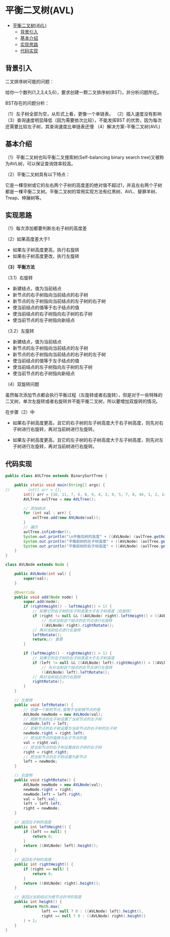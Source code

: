 # 平衡二叉树(AVL)

- [平衡二叉树(AVL)](#平衡二叉树avl)
  - [背景引入](#背景引入)
  - [基本介绍](#基本介绍)
  - [实现思路](#实现思路)
  - [代码实现](#代码实现)

## 背景引入

二叉排序树可能的问题：

给你一个数列{1,2,3,4,5,6}，要求创建一颗二叉排序树(BST)，并分析问题所在。

BST存在的问题分析：

（1）左子树全部为空，从形式上看，更像一个单链表。
（2）插入速度没有影响
（3）查询速度明显降低（因为需要依次比较），不能发挥BST
的优势，因为每次还需要比较左子树，其查询速度比单链表还慢
（4）解决方案-平衡二叉树(AVL)

## 基本介绍

（1）平衡二叉树也叫平衡二叉搜索树(Self-balancing binary search tree)又被称为AVL树，可以保证查询效率较高。

（2）平衡二叉树具有以下特点：

它是一棵空树或它的左右两个子树的高度差的绝对值不超过1，并且左右两个子树都是一棵平衡二叉树。平衡二叉树的常用实现方法有红黑树、AVL、替罪羊树、Treap、伸展树等。

## 实现思路

（1）每次添加都要判断左右子树的高度差

（2）如果高度差大于1

- 如果左子树高度更高，执行右旋转
- 如果右子树高度更改，执行左旋转

**（3）平衡方法**

（3.1）右旋转

- 新建结点，值为当前结点
- 新节点的右子树指向当前结点的右子树
- 新节点的左子树指向当前结点的左子树的右子树
- 使当前结点的值等于右子结点的值
- 使当前结点的右子树指向右子树的右子树
- 使当前节点的左子树指向新结点

（3.2）左旋转

- 新建结点，值为当前结点
- 新节点的左子树指向当前结点的左子树
- 新节点的右子树指向当前结点的右子树的左子树
- 使当前结点的值等于左子结点的值
- 使当前结点的左子树指向左子树的左子树
- 使当前节点的右子树指向新结点

（4）双旋转问题

虽然每次添加节点都会执行平衡过程（左旋转或者右旋转），但是对于一些特殊的二叉树，单次左旋转或者右旋转并不能平衡二叉树，所以要增加双旋转的情况。

在步骤（2）中

- 如果右子树高度更高，且它的右子树的左子树高度大于右子树高度，则先对右子树进行右旋转，再对当前树进行左旋转。

- 如果左子树高度更高，且它的左子树的右子树高度大于左子树高度，则先对左子树进行左旋转，再对当前树进行右旋转。

## 代码实现

```java
public class AVLTree extends BinarySortTree {

    public static void main(String[] args) {
//        int[] arr = {};
        int[] arr = {10, 11, 7, 6, 8, 9, 4, 3, 6, 5, 7, 8, 44, 1, 2, 14, 25, 36, 19, 15};
        AVLTree avlTree = new AVLTree();

        // 添加结点
        for (int val : arr) {
            avlTree.add(new AVLNode(val));
        }
        // 遍历
        avlTree.infixOrder();
        System.out.println("\n平衡后树的高度" + ((AVLNode) (avlTree.getRoot())).height());
        System.out.println("平衡前树的左子树高度" + ((AVLNode) (avlTree.getRoot())).leftHeight());
        System.out.println("平衡前树的右子树高度" + ((AVLNode) (avlTree.getRoot())).rightHeight());
    }
}

class AVLNode extends Node {

    public AVLNode(int val) {
        super(val);
    }

    @Override
    public void add(Node node) {
        super.add(node);
        if (rightHeight() - leftHeight() > 1) {
            // 如果它的右子树的左子树高度大于右子树高度（双旋转）
            if (right != null && ((AVLNode) right).leftHeight() > ((AVLNode) right).rightHeight())
                // 先对当前这个结点的右节点进行右旋转
                ((AVLNode) right).rightRotate();
            // 再对当前结点进行左旋转
            leftRotate();
            return;// 重要
        }

        if (leftHeight() - rightHeight() > 1) {
            // 如果它的左子树的右子树高度大于左子树高度
            if (left != null && ((AVLNode) left).rightHeight() > ((AVLNode) left).leftHeight())
                // 先对当前这个结点的左节点进行左旋转
                ((AVLNode) left).leftRotate();
            // 再对当前结点进行右旋转
            rightRotate();
        }
    }

    // 左旋转
    public void leftRotate() {
        // 创建一个新的节点,值等于当前根节点的值
        AVLNode newNode = new AVLNode(val);
        // 把新节点的左子树设置了当前节点的左子树
        newNode.left = left;
        // 把新节点的右子树设置为当前节点的右子树的左子树
        newNode.right = right.left;
        // 把当前节点的值换为右子节点的值
        val = right.val;
        // 把当前节点的右子树设置成右子树的右子树
        right = right.right;
        // 把当前节点的左子树设置为新节点
        left = newNode;
    }

    // 右旋转
    public void rightRotate() {
        AVLNode newNode = new AVLNode(val);
        newNode.right = right;
        newNode.left = left.right;
        val = left.val;
        left = left.left;
        right = newNode;
    }

    // 返回左子树的高度
    public int leftHeight() {
        if (left == null) {
            return 0;
        }
        return ((AVLNode) left).height();
    }

    // 返回右子树的高度
    public int rightHeight() {
        if (right == null) {
            return 0;
        }
        return ((AVLNode) right).height();
    }

    // 返回以当前结点为根节点的书的高度
    public int height() {
        return Math.max(
                left == null ? 0 : ((AVLNode) left).height(),
                right == null ? 0 : ((AVLNode) right).height()
        ) + 1;
    }
}
```